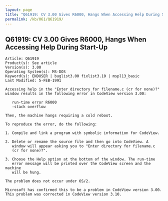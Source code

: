 ```yaml
---
layout: page
title: "Q61919: CV 3.00 Gives R6000, Hangs When Accessing Help During Start-Up"
permalink: /kb/061/Q61919/
---
```


## Q61919: CV 3.00 Gives R6000, Hangs When Accessing Help During Start-Up

	Article: Q61919
	Product(s): See article
	Version(s): 3.00
	Operating System(s): MS-DOS
	Keyword(s): ENDUSER | buglist3.00 fixlist3.10 | mspl13_basic
	Last Modified: 5-FEB-1991
	
	Accessing help in the "Enter directory for filename.c (cr for none)?"
	window results in the following error in CodeView version 3.00:
	
	   run-time error R6000
	   -stack overflow
	
	Then, the machine hangs requiring a cold reboot.
	
	To reproduce the error, do the following:
	
	1. Compile and link a program with symbolic information for CodeView.
	
	2. Delete or rename the source file and then go into CodeView. A
	   window will appear asking you to "Enter directory for filename.c
	   (cr for none)?".
	
	3. Choose the Help option at the bottom of the window. The run-time
	   error message will be printed over the CodeView screen and the machine
	   will be hung.
	
	The problem does not occur under OS/2.
	
	Microsoft has confirmed this to be a problem in CodeView version 3.00.
	This problem was corrected in CodeView version 3.10.
